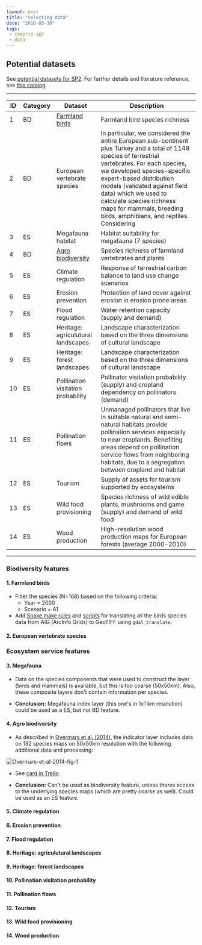 ```yaml
---
layout: post
title: "Selecting data"
date: "2016-03-30"
tags:
 - comprio-sp2
 - data
---
```


## Potential datasets

See [potential datasets for SP2](https://docs.google.com/spreadsheets/d/1niV9Oe8pavgskiq0ibMzPt6F_oJU3uTD3R2pY7RwyDU/edit?usp=sharing). For further details and literature reference, see [this catalog](https://docs.google.com/spreadsheets/d/1NblQP0IGxXDUOXgqhzp03acPUMc2XJ6u_vPgWHC8OMk/edit?usp=sharing).

----

|  **ID** | **Category** | **Dataset** | **Description** |
|  ------ | ------ | ------ | ------ |
|  1 | BD | [Farmland birds](#farmland-birds) | Farmland bird species richness |
|  2 | BD | European vertebrate species | In particular, we considered the entire European sub-continent plus Turkey and a total of 1149 species of terrestrial vertebrates. For each species, we developed species-specific expert-based distribution models (validated against field data) which we used to calculate species richness maps for mammals, breeding birds, amphibians, and reptiles. Considering |
|  3 | ES | Megafauna habitat | Habitat suitability for megafauna (7 species) |
|  4 | BD | [Agro biodiversity](#agro-biodiversity) | Species richness of farmland vertebrates and plants |
|  5 | ES | Climate regulation | Response of terrestrial carbon balance to land use change scenarios |
|  6 | ES | Erosion prevention | Protection of land cover against erosion in erosion prone areas |
|  7 | ES | Flood regulation | Water retention capacity (supply and demand) |
|  8 | ES | Heritage: agriculutural landscapes | Landscape characterization based on the three dimensions of cultural landscape |
|  9 | ES | Heritage: forest landscapes | Landscape characterization based on the three dimensions of cultural landscape |
|  10 | ES | Pollination visitation probability | Pollinator visitation probability (supply) and cropland dependency on pollinators (demand) |
|  11 | ES | Pollination flows | Unmanaged pollinators that live in suitable natural and semi-natural habitats provide pollination services especially to near croplands. Benefiting areas depend on pollination service flows from neighboring habitats, due to a segregation between cropland and habitat |
|  12 | ES | Tourism | Supply of assets for tourism supported by ecosystems |
|  13 | ES | Wild food provisioning | Species richness of wild edible plants, mushrooms and game (supply) and demand of wild food |
|  14 | ES | Wood production | High-resolution wood production maps for European forests (average 2000-2010) |

----

### Biodiversity features

#### 1. Farmland birds

+ Filter the species (N=168) based on the following criteria:
  + Year = 2000
  + Scenario = A1
+ Add [Snake make rules](https://github.com/VUEG/data-EG/blob/master/farmland_birds/Snakefile) and [scripts](https://github.com/VUEG/data-EG/tree/master/farmland_birds/scripts) for translating all the birds species data from AIG (ArcInfo Grids) to GeoTIFF using `gdal_translate`.

#### 2. European vertebrate species

### Ecosystem service features

#### 3. Megafauna

+ Data on the species components that were used to construct the layer (birds and mammals) is available, but this is too coarse (50x50km). Also, these composite layers don't contain information per species.

+ **Conclusion:** Megafauna index layer (this one's in 1x1 km resolution) could be used as a ES, but not BD feature.

#### 4. Agro biodiversity

+ As described in [Overmars et al. (2014)](http://dx.doi.org/10.1016/j.ecolind.2012.11.006), the indicator layer includes data on 132 species maps on 50x50km resolution with the following additional data and processing:

![Overmars-et-al-2014-fig-1](http://ars.els-cdn.com/content/image/1-s2.0-S1470160X1200386X-gr1.jpg)

+ See [card in Trello](https://trello.com/c/jgSndp4C).

+ **Conclusion:** Can't be used as biodiversity feature, unless theres access to the underlying species maps (which are pretty coarse as well). Could be used as an ES feature.

#### 5. Climate regulation

#### 6. Erosion prevention

#### 7. Flood regulation

#### 8. Heritage: agriculutural landscapes

#### 9. Heritage: forest landscapes

#### 10. Pollination visitation probability

#### 11. Pollination flows

#### 12. Tourism

#### 13. Wild food provisioning

#### 14. Wood production
